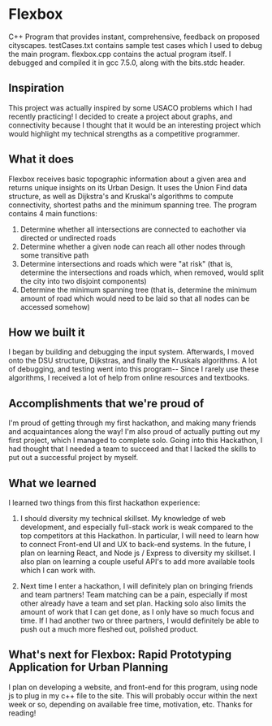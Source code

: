 # Flexbox
C++ Program that provides instant, comprehensive, feedback on proposed cityscapes.
testCases.txt contains sample test cases which I used to debug the main program.
flexbox.cpp contains the actual program itself. I debugged and compiled it in gcc 7.5.0, along with the bits.stdc header.

## Inspiration
This project was actually inspired by some USACO problems which I had recently practicing! I decided to create a project about graphs, and connectivity because I thought that it would be an interesting project which would highlight my technical strengths as a competitive programmer.

## What it does
Flexbox receives basic topographic information about a given area and returns unique insights on its Urban Design. It uses the Union Find data structure, as well as Dijkstra's and Kruskal's algorithms to compute connectivity, shortest paths and the minimum spanning tree. The program contains 4 main functions:
1) Determine whether all intersections are connected to eachother via directed or undirected roads
2) Determine whether a given node can reach all other nodes through some transitive path
3) Determine intersections and roads which were "at risk" (that is, determine the intersections and roads which, when removed, would split the city into two disjoint components)
4) Determine the minimum spanning tree (that is, determine the minimum amount of road which would need to be laid so that all nodes can be accessed somehow)

## How we built it
I began by building and debugging the input system. Afterwards, I moved onto the DSU structure, Dijkstras, and finally the Kruskals algorithms. A lot of debugging, and testing went into this program-- Since I rarely use these algorithms, I received a lot of help from online resources and textbooks.

## Accomplishments that we're proud of
I'm proud of getting through my first hackathon, and making many friends and acquaintances along the way! I'm also proud of actually putting out my first project, which I managed to complete solo. Going into this Hackathon, I had thought that I needed a team to succeed and that I lacked the skills to put out a successful project by myself.

## What we learned
I learned two things from this first hackathon experience:
1) I should diversity my technical skillset. My knowledge of web development, and especially full-stack work is weak compared to the top competitors at this Hackathon. In particular, I will need to learn how to connect Front-end UI and UX to back-end systems. In the future, I plan on learning React, and Node js / Express to diversity my skillset. I also plan on learning a couple useful API's to add more available tools which I can work with.

2) Next time I enter a hackathon, I will definitely plan on bringing friends and team partners! Team matching can be a pain, especially if most other already have a team and set plan. Hacking solo also limits the amount of work that I can get done, as I only have so much focus and time. If I had another two or three partners, I would definitely be able to push out a much more fleshed out, polished product.

## What's next for Flexbox: Rapid Prototyping Application for Urban Planning
I plan on developing a website, and front-end for this program, using node js to plug in my c++ file to the site. This will probably occur within the next week or so, depending on available free time, motivation, etc.
Thanks for reading!

